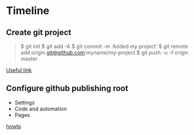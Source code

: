 # Timeline

## Create git project

> $ git init
> $ git add -A
> $ git commit -m 'Added my project'
> $ git remote add origin git@github.com:myname/my-project
> $ git push -u -f origin master

[Useful link](https://www.digitalocean.com/community/tutorials/how-to-push-an-existing-project-to-github)

## Configure github publishing root

- Settings
- Code and automation
- Pages

[howto](https://docs.github.com/en/pages/getting-started-with-github-pages/configuring-a-publishing-source-for-your-github-pages-site#choosing-a-publishing-source)
